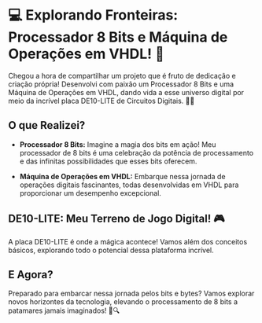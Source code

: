 # 💻 Explorando Fronteiras: Processador 8 Bits e Máquina de Operações em VHDL! 🚀

Chegou a hora de compartilhar um projeto que é fruto de dedicação e criação própria! Desenvolvi com paixão um Processador 8 Bits e uma Máquina de Operações em VHDL, dando vida a esse universo digital por meio da incrível placa DE10-LITE de Circuitos Digitais. 🔧💡

## O que Realizei?

- **Processador 8 Bits:** Imagine a magia dos bits em ação! Meu processador de 8 bits é uma celebração da potência de processamento e das infinitas possibilidades que esses bits oferecem.

- **Máquina de Operações em VHDL:** Embarque nessa jornada de operações digitais fascinantes, todas desenvolvidas em VHDL para proporcionar um desempenho excepcional.

## DE10-LITE: Meu Terreno de Jogo Digital! 🎮

A placa DE10-LITE é onde a mágica acontece! Vamos além dos conceitos básicos, explorando todo o potencial dessa plataforma incrível.

## E Agora?

Preparado para embarcar nessa jornada pelos bits e bytes? Vamos explorar novos horizontes da tecnologia, elevando o processamento de 8 bits a patamares jamais imaginados! 🚀🔍
